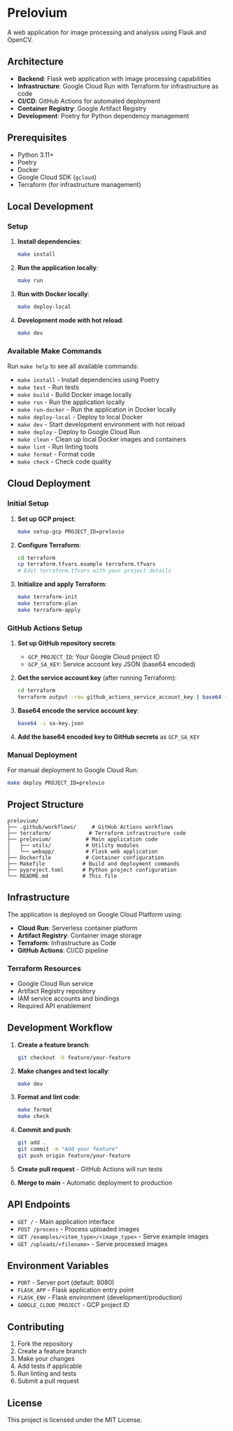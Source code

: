 # Prelovium

A web application for image processing and analysis using Flask and OpenCV.

## Architecture

- **Backend**: Flask web application with image processing capabilities
- **Infrastructure**: Google Cloud Run with Terraform for infrastructure as code
- **CI/CD**: GitHub Actions for automated deployment
- **Container Registry**: Google Artifact Registry
- **Development**: Poetry for Python dependency management

## Prerequisites

- Python 3.11+
- Poetry
- Docker
- Google Cloud SDK (`gcloud`)
- Terraform (for infrastructure management)

## Local Development

### Setup

1. **Install dependencies**:
   ```bash
   make install
   ```

2. **Run the application locally**:
   ```bash
   make run
   ```

3. **Run with Docker locally**:
   ```bash
   make deploy-local
   ```

4. **Development mode with hot reload**:
   ```bash
   make dev
   ```

### Available Make Commands

Run `make help` to see all available commands:

- `make install` - Install dependencies using Poetry
- `make test` - Run tests
- `make build` - Build Docker image locally
- `make run` - Run the application locally
- `make run-docker` - Run the application in Docker locally
- `make deploy-local` - Deploy to local Docker
- `make dev` - Start development environment with hot reload
- `make deploy` - Deploy to Google Cloud Run
- `make clean` - Clean up local Docker images and containers
- `make lint` - Run linting tools
- `make format` - Format code
- `make check` - Check code quality

## Cloud Deployment

### Initial Setup

1. **Set up GCP project**:
   ```bash
   make setup-gcp PROJECT_ID=prelovio
   ```

2. **Configure Terraform**:
   ```bash
   cd terraform
   cp terraform.tfvars.example terraform.tfvars
   # Edit terraform.tfvars with your project details
   ```

3. **Initialize and apply Terraform**:
   ```bash
   make terraform-init
   make terraform-plan
   make terraform-apply
   ```

### GitHub Actions Setup

1. **Set up GitHub repository secrets**:
   - `GCP_PROJECT_ID`: Your Google Cloud project ID
   - `GCP_SA_KEY`: Service account key JSON (base64 encoded)

2. **Get the service account key** (after running Terraform):
   ```bash
   cd terraform
   terraform output -raw github_actions_service_account_key | base64 -d > sa-key.json
   ```

3. **Base64 encode the service account key**:
   ```bash
   base64 -i sa-key.json
   ```

4. **Add the base64 encoded key to GitHub secrets** as `GCP_SA_KEY`

### Manual Deployment

For manual deployment to Google Cloud Run:

```bash
make deploy PROJECT_ID=prelovio
```

## Project Structure

```
prelovium/
├── .github/workflows/     # GitHub Actions workflows
├── terraform/            # Terraform infrastructure code
├── prelovium/           # Main application code
│   ├── utils/           # Utility modules
│   └── webapp/          # Flask web application
├── Dockerfile           # Container configuration
├── Makefile            # Build and deployment commands
├── pyproject.toml      # Python project configuration
└── README.md           # This file
```

## Infrastructure

The application is deployed on Google Cloud Platform using:

- **Cloud Run**: Serverless container platform
- **Artifact Registry**: Container image storage
- **Terraform**: Infrastructure as Code
- **GitHub Actions**: CI/CD pipeline

### Terraform Resources

- Google Cloud Run service
- Artifact Registry repository
- IAM service accounts and bindings
- Required API enablement

## Development Workflow

1. **Create a feature branch**:
   ```bash
   git checkout -b feature/your-feature
   ```

2. **Make changes and test locally**:
   ```bash
   make dev
   ```

3. **Format and lint code**:
   ```bash
   make format
   make check
   ```

4. **Commit and push**:
   ```bash
   git add .
   git commit -m "Add your feature"
   git push origin feature/your-feature
   ```

5. **Create pull request** - GitHub Actions will run tests

6. **Merge to main** - Automatic deployment to production

## API Endpoints

- `GET /` - Main application interface
- `POST /process` - Process uploaded images
- `GET /examples/<item_type>/<image_type>` - Serve example images
- `GET /uploads/<filename>` - Serve processed images

## Environment Variables

- `PORT` - Server port (default: 8080)
- `FLASK_APP` - Flask application entry point
- `FLASK_ENV` - Flask environment (development/production)
- `GOOGLE_CLOUD_PROJECT` - GCP project ID

## Contributing

1. Fork the repository
2. Create a feature branch
3. Make your changes
4. Add tests if applicable
5. Run linting and tests
6. Submit a pull request

## License

This project is licensed under the MIT License. 
